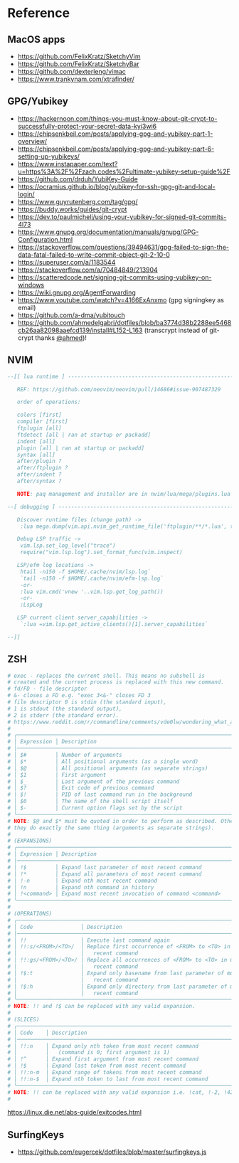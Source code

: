 # Reference

## MacOS apps

- https://github.com/FelixKratz/SketchyVim
- https://github.com/FelixKratz/SketchyBar
- https://github.com/dexterleng/vimac
- https://www.trankynam.com/xtrafinder/

## GPG/Yubikey

- https://hackernoon.com/things-you-must-know-about-git-crypt-to-successfully-protect-your-secret-data-kyi3wi6
- https://chipsenkbeil.com/posts/applying-gpg-and-yubikey-part-1-overview/
- https://chipsenkbeil.com/posts/applying-gpg-and-yubikey-part-6-setting-up-yubikeys/
- https://www.instapaper.com/text?u=https%3A%2F%2Fzach.codes%2Fultimate-yubikey-setup-guide%2F
- https://github.com/drduh/YubiKey-Guide
- https://ocramius.github.io/blog/yubikey-for-ssh-gpg-git-and-local-login/
- https://www.guyrutenberg.com/tag/gpg/
- https://buddy.works/guides/git-crypt
- https://dev.to/paulmicheli/using-your-yubikey-for-signed-git-commits-4l73
- https://www.gnupg.org/documentation/manuals/gnupg/GPG-Configuration.html
- https://stackoverflow.com/questions/39494631/gpg-failed-to-sign-the-data-fatal-failed-to-write-commit-object-git-2-10-0
- https://superuser.com/a/1183544
- https://stackoverflow.com/a/70484849/213904
- https://scatteredcode.net/signing-git-commits-using-yubikey-on-windows
- https://wiki.gnupg.org/AgentForwarding
- https://www.youtube.com/watch?v=4166ExAnxmo (gpg signingkey as email)
- https://github.com/a-dma/yubitouch
- https://github.com/ahmedelgabri/dotfiles/blob/ba3774d38b2288ee5468cb26aa82098aaefcd139/install#L152-L163 (transcrypt instead of git-crypt thanks [@ahmed](https://twitter.com/ahmedelgabri/status/1541682417442127872?s=20&t=M-02HMWvusc5Fkb5PE8IYw))!

## NVIM

```lua
--[[ lua runtime ] -------------------------------------------------------------

   REF: https://github.com/neovim/neovim/pull/14686#issue-907487329

   order of operations:

   colors [first]
   compiler [first]
   ftplugin [all]
   ftdetect [all | ran at startup or packadd]
   indent [all]
   plugin [all | ran at startup or packadd]
   syntax [all]
   after/plugin ?
   after/ftplugin ?
   after/indent ?
   after/syntax ?

   NOTE: paq management and installer are in nvim/lua/mega/plugins.lua

--[ debugging ] ----------------------------------------------------------------

   Discover runtime files (change path) ->
    :lua mega.dump(vim.api.nvim_get_runtime_file('ftplugin/**/*.lua', true))

   Debug LSP traffic ->
    vim.lsp.set_log_level("trace")
    require("vim.lsp.log").set_format_func(vim.inspect)

   LSP/efm log locations ->
    htail -n150 -f $HOME/.cache/nvim/lsp.log`
    `tail -n150 -f $HOME/.cache/nvim/efm-lsp.log`
    -or-
    :lua vim.cmd('vnew '..vim.lsp.get_log_path())
    -or-
    :LspLog

   LSP current client server_capabilities ->
    `:lua =vim.lsp.get_active_clients()[1].server_capabilities`

--]]
```

## ZSH

```zsh
# exec - replaces the current shell. This means no subshell is
# created and the current process is replaced with this new command.
# fd/FD - file descriptor
# &- closes a FD e.g. "exec 3<&-" closes FD 3
# file descriptor 0 is stdin (the standard input),
# 1 is stdout (the standard output),
# 2 is stderr (the standard error).
# https://www.reddit.com/r/commandline/comments/vde0lw/wondering_what_a_line_of_code_does/icjsmei/
#
# ╭────────────────────────────────────────────────────────────────────────────╮
# │ Expression │ Description                                                   │
# │────────────────────────────────────────────────────────────────────────────│
# │ $#         │ Number of arguments                                           │
# │ $*         │ All positional arguments (as a single word)                   │
# │ $@         │ All positional arguments (as separate strings)                │
# │ $1         │ First argument                                                │
# │ $_         │ Last argument of the previous command                         │
# │ $?         │ Exit code of previous command                                 │
# │ $!         │ PID of last command run in the background                     │
# │ $0         │ The name of the shell script itself                           │
# │ $-         │ Current option flags set by the script                        │
# ╰────────────────────────────────────────────────────────────────────────────╯
# NOTE: $@ and $* must be quoted in order to perform as described. Otherwise,
# they do exactly the same thing (arguments as separate strings).
#
# (EXPANSIONS)
# ╭────────────────────────────────────────────────────────────────────────────╮
# │ Expression │ Description                                                   │
# │────────────────────────────────────────────────────────────────────────────│
# │ !$         │ Expand last parameter of most recent command                  │
# │ !*         │ Expand all parameters of most recent command                  │
# │ !-n        │ Expand nth most recent command                                │
# │ !n         │ Expand nth command in history                                 │
# │ !<command> │ Expand most recent invocation of command <command>            │
# ╰────────────────────────────────────────────────────────────────────────────╯
#
# (OPERATIONS)
# ╭────────────────────────────────────────────────────────────────────────────╮
# │ Code               │ Description                                           │
# │────────────────────────────────────────────────────────────────────────────│
# │ !!                 │ Execute last command again                            │
# │ !!:s/<FROM>/<TO>/  │ Replace first occurrence of <FROM> to <TO> in most    │
# │                    │   recent command                                      │
# │ !!:gs/<FROM>/<TO>/ │ Replace all occurrences of <FROM> to <TO> in most     │
# │                    │   recent command                                      │
# │ !$:t               │ Expand only basename from last parameter of most      │
# │                    │   recent command                                      │
# │ !$:h               │ Expand only directory from last parameter of most     │
# │                    │   recent command                                      │
# ╰────────────────────────────────────────────────────────────────────────────╯
# NOTE: !! and !$ can be replaced with any valid expansion.
#
# (SLICES)
# ╭────────────────────────────────────────────────────────────────────────────╮
# │ Code    │ Description                                                      │
# │────────────────────────────────────────────────────────────────────────────│
# │ !!:n    │ Expand only nth token from most recent command                   │
# │         │   (command is 0; first argument is 1)                            │
# │ !^      │ Expand first argument from most recent command                   │
# │ !$      │ Expand last token from most recent command                       │
# │ !!:n-m  │ Expand range of tokens from most recent command                  │
# │ !!:n-$  │ Expand nth token to last from most recent command                │
# ╰────────────────────────────────────────────────────────────────────────────╯
# NOTE: !! can be replaced with any valid expansion i.e. !cat, !-2, !42, etc.
#
```

https://linux.die.net/abs-guide/exitcodes.html

## SurfingKeys

- https://github.com/eugercek/dotfiles/blob/master/surfingkeys.js
